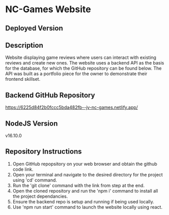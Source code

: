 # NC-Games Website

## Deployed Version

## Description

Website displaying game reviews where users can interact with existing reviews and create new ones. The website uses a backend API as the basis for the database, for which the GitHub repository can be found below. The API was built as a portfolio piece for the owner to demonstrate their frontend skillset.

## Backend GitHub Repository

https://6225d84f2b0fccc5bda482fb--jv-nc-games.netlify.app/

## NodeJS Version

v16.10.0

## Repository Instructions

1. Open GitHub repopsitory on your web browser and obtain the github code link.
2. Open your terminal and navigate to the desired directory for the project using 'cd' command.
3. Run the 'git clone' command with the link from step at the end.
4. Open the cloned repository and run the 'npm i' command to install all the project dependancies.
5. Ensure the backend repo is setup and running if being used locally.
6. Use 'npm run start' command to launch the website locally using react.

